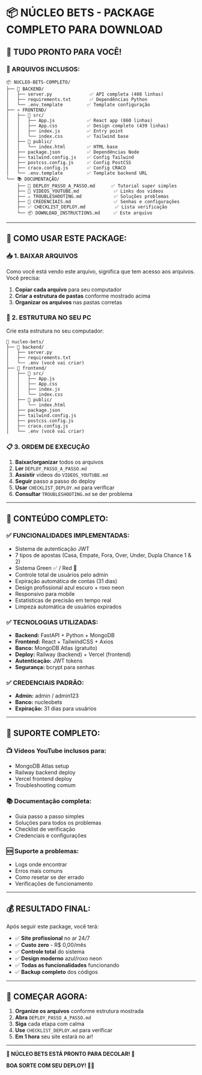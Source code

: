 # 📦 NÚCLEO BETS - PACKAGE COMPLETO PARA DOWNLOAD

## 🎯 **TUDO PRONTO PARA VOCÊ!**

### **📁 ARQUIVOS INCLUSOS:**

```
📦 NUCLEO-BETS-COMPLETO/
├── 🐍 BACKEND/
│   ├── server.py              ✅ API completa (408 linhas)
│   ├── requirements.txt       ✅ Dependências Python
│   └── .env.template         ✅ Template configuração
├── ⚛️ FRONTEND/
│   ├── 📁 src/
│   │   ├── App.js            ✅ React app (860 linhas)
│   │   ├── App.css           ✅ Design completo (439 linhas)
│   │   ├── index.js          ✅ Entry point
│   │   └── index.css         ✅ Tailwind base
│   ├── 📁 public/
│   │   └── index.html        ✅ HTML base
│   ├── package.json          ✅ Dependências Node
│   ├── tailwind.config.js    ✅ Config Tailwind
│   ├── postcss.config.js     ✅ Config PostCSS
│   ├── craco.config.js       ✅ Config CRACO
│   └── .env.template         ✅ Template backend URL
└── 📚 DOCUMENTAÇÃO/
    ├── 🚀 DEPLOY_PASSO_A_PASSO.md      ✅ Tutorial super simples
    ├── 🎥 VIDEOS_YOUTUBE.md             ✅ Links dos vídeos
    ├── ⚠️ TROUBLESHOOTING.md            ✅ Soluções problemas
    ├── 🔑 CREDENCIAIS.md                ✅ Senhas e configurações
    ├── ✅ CHECKLIST_DEPLOY.md           ✅ Lista verificação
    └── 📦 DOWNLOAD_INSTRUCTIONS.md     ✅ Este arquivo
```

---

## 🚀 **COMO USAR ESTE PACKAGE:**

### **📥 1. BAIXAR ARQUIVOS**
Como você está vendo este arquivo, significa que tem acesso aos arquivos. Você precisa:

1. **Copiar cada arquivo** para seu computador
2. **Criar a estrutura de pastas** conforme mostrado acima
3. **Organizar os arquivos** nas pastas corretas

### **📁 2. ESTRUTURA NO SEU PC**
Crie esta estrutura no seu computador:

```
📁 nucleo-bets/
├── 📁 backend/
│   ├── server.py
│   ├── requirements.txt
│   └── .env (você vai criar)
├── 📁 frontend/
│   ├── 📁 src/
│   │   ├── App.js
│   │   ├── App.css
│   │   ├── index.js
│   │   └── index.css
│   ├── 📁 public/
│   │   └── index.html
│   ├── package.json
│   ├── tailwind.config.js
│   ├── postcss.config.js
│   ├── craco.config.js
│   └── .env (você vai criar)
```

### **📋 3. ORDEM DE EXECUÇÃO**
1. **Baixar/organizar** todos os arquivos
2. **Ler** `DEPLOY_PASSO_A_PASSO.md`
3. **Assistir** vídeos do `VIDEOS_YOUTUBE.md`
4. **Seguir** passo a passo do deploy
5. **Usar** `CHECKLIST_DEPLOY.md` para verificar
6. **Consultar** `TROUBLESHOOTING.md` se der problema

---

## 🎯 **CONTEÚDO COMPLETO:**

### **✅ FUNCIONALIDADES IMPLEMENTADAS:**
- Sistema de autenticação JWT
- 7 tipos de apostas (Casa, Empate, Fora, Over, Under, Dupla Chance 1 & 2)
- Sistema Green ✅ / Red 🔴
- Controle total de usuários pelo admin
- Expiração automática de contas (31 dias)
- Design profissional azul escuro + roxo neon
- Responsivo para mobile
- Estatísticas de precisão em tempo real
- Limpeza automática de usuários expirados

### **✅ TECNOLOGIAS UTILIZADAS:**
- **Backend:** FastAPI + Python + MongoDB
- **Frontend:** React + TailwindCSS + Axios
- **Banco:** MongoDB Atlas (gratuito)
- **Deploy:** Railway (backend) + Vercel (frontend)
- **Autenticação:** JWT tokens
- **Segurança:** bcrypt para senhas

### **✅ CREDENCIAIS PADRÃO:**
- **Admin:** admin / admin123
- **Banco:** nucleobets
- **Expiração:** 31 dias para usuários

---

## 🎥 **SUPORTE COMPLETO:**

### **📺 Vídeos YouTube inclusos para:**
- MongoDB Atlas setup
- Railway backend deploy  
- Vercel frontend deploy
- Troubleshooting comum

### **📚 Documentação completa:**
- Guia passo a passo simples
- Soluções para todos os problemas
- Checklist de verificação
- Credenciais e configurações

### **🆘 Suporte a problemas:**
- Logs onde encontrar
- Erros mais comuns
- Como resetar se der errado
- Verificações de funcionamento

---

## 💰 **RESULTADO FINAL:**

Após seguir este package, você terá:
- ✅ **Site profissional** no ar 24/7
- ✅ **Custo zero** - R$ 0,00/mês
- ✅ **Controle total** do sistema
- ✅ **Design moderno** azul/roxo neon
- ✅ **Todas as funcionalidades** funcionando
- ✅ **Backup completo** dos códigos

---

## 🎯 **COMEÇAR AGORA:**

1. **Organize os arquivos** conforme estrutura mostrada
2. **Abra** `DEPLOY_PASSO_A_PASSO.md`
3. **Siga** cada etapa com calma
4. **Use** `CHECKLIST_DEPLOY.md` para verificar
5. **Em 1 hora** seu site estará no ar!

---

**🚀 NÚCLEO BETS ESTÁ PRONTO PARA DECOLAR! 🎉**

**BOA SORTE COM SEU DEPLOY! 💪✨**